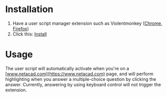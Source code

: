 # Installation

1. Have a user script manager extension such as Violentmonkey ([Chrome](https://chromewebstore.google.com/detail/violentmonkey/jinjaccalgkegednnccohejagnlnfdag), [Firefox](https://addons.mozilla.org/en-US/firefox/addon/violentmonkey/))
2. Click this: [Install](https://github.com/Nat-thapas/netacad-answer-highlight/raw/main/netacad-answer-highlight.user.js)

# Usage

The user script will automatically activate when you're on a [www.netacad.com](https://www.netacad.com) page, and will perform highlighting when you answer a multiple-choice question by clicking the answer. Currently, answering by using keyboard control will not trigger the extension.
